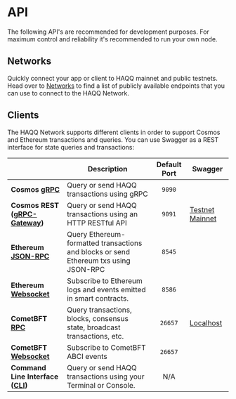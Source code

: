 # API

The following API's are recommended for development purposes. For maximum control and reliability it's recommended 
to run your own node.

## Networks

Quickly connect your app or client to HAQQ mainnet and public testnets. Head over to [Networks](./networks.md) 
to find a list of publicly available endpoints that you can use to connect to the HAQQ Network.

## Clients

The HAQQ Network supports different clients in order to support Cosmos and Ethereum transactions and queries. 
You can use Swagger as a REST interface for state queries and transactions:

|                                                                                       | Description                                                                          | Default Port | Swagger                                                             |
|---------------------------------------------------------------------------------------|--------------------------------------------------------------------------------------|:------------:|---------------------------------------------------------------------|
| **Cosmos [gRPC](./cosmos-grpc-rest.md#cosmos-grpc)**                                  | Query or send HAQQ transactions using gRPC                                           |    `9090`    |                                                                     |
| **Cosmos REST ([gRPC-Gateway](./cosmos-grpc-rest.md#cosmos-http-rest-grpc-gateway))** | Query or send HAQQ transactions using an HTTP RESTful API                            |    `9091`    | [Testnet](https://api.evmos.dev/) [Mainnet](https://api.evmos.org/) |
| **Ethereum [JSON-RPC](./ethereum-json-rpc/index.md)**                                 | Query Ethereum-formatted transactions and blocks or send Ethereum txs using JSON-RPC |    `8545`    |                                                                     |
| **Ethereum [Websocket](./ethereum-json-rpc/index.md#ethereum-websocket)**             | Subscribe to Ethereum logs and events emitted in smart contracts.                    |    `8586`    |                                                                     |
| **CometBFT [RPC](./tendermint.md#tendermint-rpc)**                                    | Query transactions, blocks, consensus state, broadcast transactions, etc.            |   `26657`    | [Localhost](https://docs.tendermint.com/v0.34/rpc/)                 |
| **CometBFT [Websocket](./tendermint.md#rpcwebsocket)**                                | Subscribe to CometBFT ABCI events                                                    |   `26657`    |                                                                     |
| **Command Line Interface ([CLI](../../protocol/evmos-cli))**                          | Query or send HAQQ transactions using your Terminal or Console.                      |     N/A      |                                                                     |